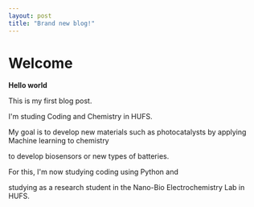 ```yaml
---
layout: post
title: "Brand new blog!"
---
```


# Welcome

**Hello world**

   This is my first blog post.
   
   I'm studing Coding and Chemistry in HUFS.

   My goal is to develop new materials such as photocatalysts by applying Machine learning to chemistry

   to develop biosensors or new types of batteries.

   For this, I'm now studying coding using Python and

   studying as a research student in the Nano-Bio Electrochemistry Lab in HUFS.
